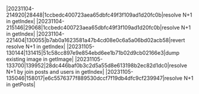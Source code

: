 |20231104-214920|28448|1ccbedc400723aea65dbfc49f3f109ad1d20fc0b|resolve N+1 in getIndex|
|20231104-215146|29068|1ccbedc400723aea65dbfc49f3f109ad1d20fc0b|resolve N+1 in getIndex|
|20231104-221404|130055|b7ab0a1623581a47b4cd08e0c6a5a06bd02acb58|revert resolve N+1 in getIndex|
|20231105-130144|131415|51c58cc897e9e854ebd6ee1b71b02d9cb02166e3|dump existing image in getImage|
|20231105-133700|139952|28dc446baf0b3c2d5a55d8e613198b2ec82d1dc0|resolve N+1 by join posts and users in getIndex|
|20231105-135046|158017|e6c5576377f889530dccf7f19db4dfc9cf239947|resolve N+1 in getPosts|
